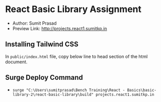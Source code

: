 # React Basic Library Assignment
- Author: Sumit Prasad
- Preview Link: http://projects.react1.sumitkp.in


## Installing Tailwind CSS
In `public/index.html` file, copy below line to head section of the html document.

## Surge Deploy Command
- `surge "C:\Users\sumitprasad\Bench Training\React - Basics\basic-library-2\react-basic-library\build" projects.react1.sumitkp.in  `